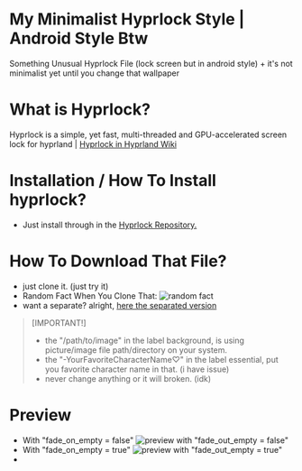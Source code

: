 # My Minimalist Hyprlock Style | Android Style Btw
Something Unusual Hyprlock File (lock screen but in android style) + it's not minimalist yet until you change that wallpaper

# What is Hyprlock?
Hyprlock is a simple, yet fast, multi-threaded and GPU-accelerated screen lock for hyprland | [Hyprlock in Hyprland Wiki](https://wiki.hyprland.org/hyprland-wiki/pages/Hypr-Ecosystem/hyprlock/)

# Installation / How To Install hyprlock?
- Just install through in the [Hyprlock Repository.](https://github.com/hyprwm/hyprlock)

# How To Download That File?
- just clone it. (just try it)
- Random Fact When You Clone That: ![random fact](https://github.com/user-attachments/assets/ada08bb0-5156-4034-877a-05feefa4d2a2)
- want a separate? alright, [here the separated version](https://github.com/wafzynothinIV/my-minimalist-hyprlock-style/releases)

> [IMPORTANT!]
> - the "/path/to/image" in the label background, is using picture/image file path/directory on your system.
> - the "-YourFavoriteCharacterName♡" in the label essential, put you favorite character name in that. (i have issue)
> - never change anything or it will broken. (idk)

# Preview
- With "fade_on_empty = false" ![preview with "fade_out_empty = false"](https://github.com/user-attachments/assets/dbcc392a-60d8-4fce-99d6-e3fd5aa0a5ec)
- With "fade_on_empty = true" ![preview with "fade_out_empty = true"](https://github.com/user-attachments/assets/98f48337-d85e-4727-9c8b-f5db760a3486)
- 
